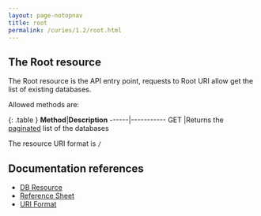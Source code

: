 ```yaml
---
layout: page-notopnav
title: root
permalink: /curies/1.2/root.html
---
```


## The Root resource

The Root resource is the API entry point, requests to Root URI allow get the list of existing databases.

Allowed methods are:

{: .table }
**Method**|**Description**
------|-----------
GET   |Returns the <a href="paging.html">paginated</a> list of the databases

The resource URI format is <code>/</code>

## Documentation references

* [DB Resource](db.html)
* <a href="https://softinstigate.atlassian.net/wiki/x/SoCM" target="_blank">Reference Sheet</a>
* <a href="https://softinstigate.atlassian.net/wiki/x/ToCM" target="_blank">URI Format</a>